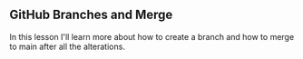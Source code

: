 ## GitHub Branches and Merge

In this lesson I'll learn more about how to create a branch and how to merge to main after all the alterations.
